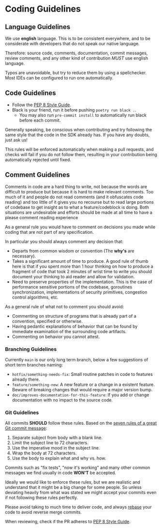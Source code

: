 # Coding Guidelines

## Language Guidelines

We use **english** language. This is to be consistent everywhere, and to be considerate with developers that do not speak our native language.

Therefore: source code, comments, documentation, commit messages, review comments, and any other kind of contribution *MUST* use english language.

Typos are unavoidable, but try to reduce them by using a spellchecker. Most IDEs can be configured to run one automatically.

## Code Guidelines

* Follow the [PEP 8 Style Guide](https://pep8.org/).
* Black is your friend, run it before pushing `poetry run black .`.
  * You may also run `pre-commit install` to automatically run black before each commit.

Generally speaking, be conscious when contributing and try following the same style that the code in the SDK already has. If you have any doubts, just ask us!

This rules will be enforced automatically when making a pull requests, and checks will fail if you do not follow them, resulting in your contribution being automatically rejected until fixed.

## Comment Guidelines

Comments in code are a hard thing to write, not because the words are difficult to produce but because it is hard to make relevant comments. Too much of it and people do not read comments (and it obfuscates code reading) and too little of it gives you no recourse but to read large portions of codebase to get insight as to what a feature/codeblock is doing. Both situations are undesirable and efforts should be made at all time to have a please comment reading experience

As a general rule you would have to comment on decisions you made while coding that are not part of any specification.

In particular you should always comment any decision that:

* Departs from common wisdom or convention (The **why's** are necessary).
* Takes a significant amount of time to produce. A good rule of thumb here is that if you spent more than 1 hour thinking on how to produce a fragment of code that took 2 minutes of wrist time to write you should document your thinking to aid reader and allow for validation.
* Need to preserve properties of the implementation. This is the case of performance sensitive portions of the codebase, goroutines synchronization, implementations of security primitives, congestion control algorithms, etc.

As a general rule of what not to comment you should avoid:

* Commenting on structure of programs that is already part of a convention, specified or otherwise.
* Having pedantic explanations of behavior that can be found by immediate examination of the surrounding code artifacts.
* Commenting on behavior you cannot attest.

### Branching Guidelines

Currently `main` is our only long term branch, below a few suggestions of short term branches naming:

* `hotfix/something-needs-fix`: Small routine patches in code to features already there.
* `feature/something-new`: A new feature or a change in a existent feature. Beware of breaking changes that would require a major version bump.
* `doc/improves-documentation-for-this-feature`: If you add or change documentation with no impact to the source code.

### Git Guidelines

All commits **SHOULD** follow these rules. Based on the [seven rules of a great Git commit message](https://chris.beams.io/posts/git-commit):

1. Separate subject from body with a blank line.
2. Limit the subject line to 72 characters.
5. Use the imperative mood in the subject line.
6. Wrap the body at 72 characters.
7. Use the body to explain what and why vs. how.

Commits such as "fix tests", "now it's working" and many other common messages we find usually in code **WON'T** be accepted.

Ideally we would like to enforce these rules, but we are realistic and understand that it might be a big change for some people. So unless deviating heavily from what was stated we might accept your commits even if not following these rules perfectly.

Please avoid taking to much time to deliver code, and always [rebase](https://git-scm.com/docs/git-rebase) your code to avoid reverse merge commits.

When reviewing, check if the PR adheres to [PEP 8 Style Guide](https://pep8.org/).
